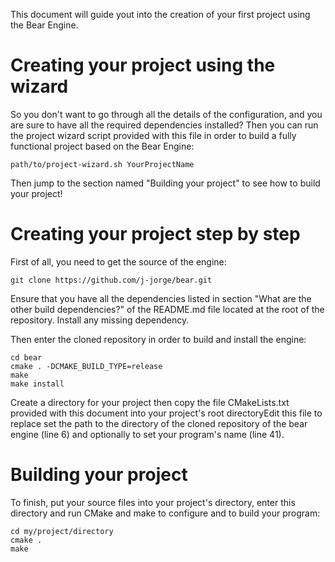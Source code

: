 This document will guide yout into the creation of your first project
using the Bear Engine.

Creating your project using the wizard
====

So you don't want to go through all the details of the configuration,
and you are sure to have all the required dependencies installed? Then
you can run the project wizard script provided with this file in order
to build a fully functional project based on the Bear Engine:

    path/to/project-wizard.sh YourProjectName

Then jump to the section named "Building your project" to see how to
build your project!

Creating your project step by step
====

First of all, you need to get the source of the engine:

    git clone https://github.com/j-jorge/bear.git

Ensure that you have all the dependencies listed in section "What are
the other build dependencies?" of the README.md file located at the
root of the repository. Install any missing dependency.

Then enter the cloned repository in order to build and install the
engine:

    cd bear
    cmake . -DCMAKE_BUILD_TYPE=release
    make
    make install

Create a directory for your project then copy the file CMakeLists.txt
provided with this document into your project's root directoryEdit
this file to replace set the path to the directory of the cloned
repository of the bear engine (line 6) and optionally to set your
program's name (line 41).

Building your project
====

To finish, put your source files into your project's directory, enter
this directory and run CMake and make to configure and to build your
program:

    cd my/project/directory
    cmake .
    make

